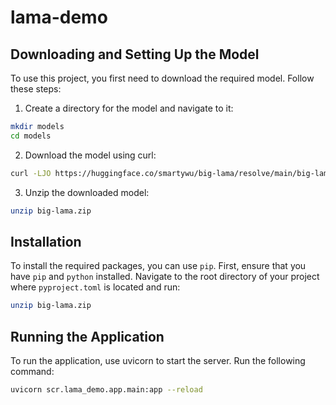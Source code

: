 # lama-demo

## Downloading and Setting Up the Model

To use this project, you first need to download the required model. Follow these steps:

1. Create a directory for the model and navigate to it:

  ```bash
  mkdir models
  cd models
  ```

2. Download the model using curl:

  ```bash
  curl -LJO https://huggingface.co/smartywu/big-lama/resolve/main/big-lama.zip
  ```

3. Unzip the downloaded model:

  ```bash
  unzip big-lama.zip
  ```

## Installation

To install the required packages, you can use `pip`. First, ensure that you have `pip` and `python` installed.
Navigate to the root directory of your project where `pyproject.toml` is located and run:
  
  ```bash
  unzip big-lama.zip
  ```

## Running the Application
To run the application, use uvicorn to start the server. Run the following command:

  ```bash
  uvicorn scr.lama_demo.app.main:app --reload
  ```

